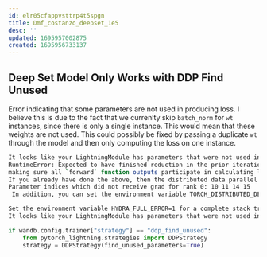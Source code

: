 ```yaml
---
id: elr05cfappvsttrp4t5spgn
title: Dmf_costanzo_deepset_1e5
desc: ''
updated: 1695957002875
created: 1695956733137
---
```

## Deep Set Model Only Works with DDP Find Unused

Error indicating that some parameters are not used in producing loss. I believe this is due to the fact that we currenlty skip `batch_norm` for `wt` instances, since there is only a single instance. This would mean that these weights are not used. This could possibly be fixed by passing a duplicate `wt` through the model and then only computing the loss on one instance.

```bash
It looks like your LightningModule has parameters that were not used in producing the loss returned by training_step. If this is intentional, you must enable the detection of unused parameters in DDP, either by setting the string value `strategy='ddp_find_unused_parameters_true'` or by setting the flag in the strategy with `strategy=DDPStrategy(find_unused_parameters=True)`.
RuntimeError: Expected to have finished reduction in the prior iteration before starting a new one. This error indicates that your module has parameters that were not used in producing loss. You can enable unused parameter detection by passing the keyword argument `find_unused_parameters=True` to `torch.nn.parallel.DistributedDataParallel`, and by
making sure all `forward` function outputs participate in calculating loss.
If you already have done the above, then the distributed data parallel module wasn't able to locate the output tensors in the return value of your module's `forward` function. Please include the loss function and the structure of the return value of `forward` of your module when reporting this issue (e.g. list, dict, iterable).
Parameter indices which did not receive grad for rank 0: 10 11 14 15
 In addition, you can set the environment variable TORCH_DISTRIBUTED_DEBUG to either INFO or DETAIL to print out information about which particular parameters did not receive gradient on this rank as part of this error

Set the environment variable HYDRA_FULL_ERROR=1 for a complete stack trace.
It looks like your LightningModule has parameters that were not used in producing the loss returned by training_step. If this is intentional, you must enable the detection of unused parameters in DDP, either by setting the string value `strategy='ddp_find_unused_parameters_true'` or by setting the flag in the strategy with `strateg...
```

```python
if wandb.config.trainer["strategy"] == "ddp_find_unused":
    from pytorch_lightning.strategies import DDPStrategy
    strategy = DDPStrategy(find_unused_parameters=True)
```
